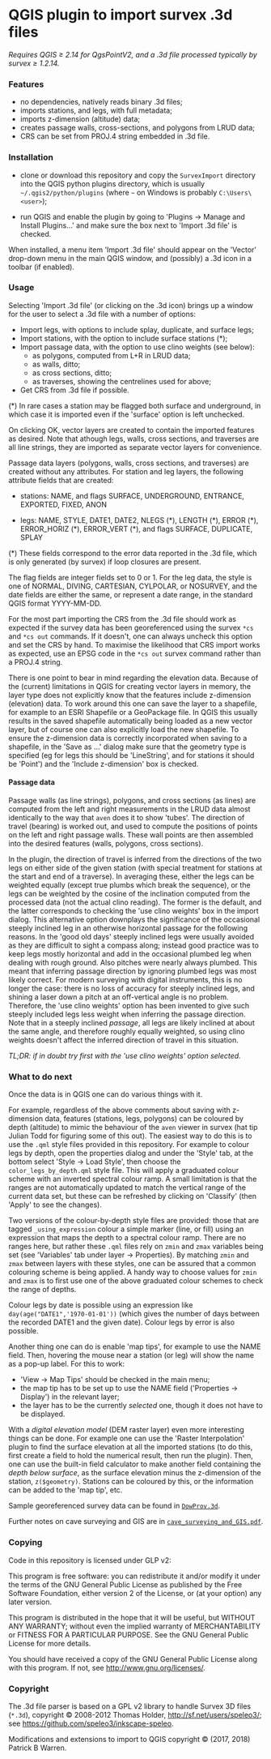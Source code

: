 # QGIS plugin to import survex .3d files 

_Requires QGIS &ge; 2.14 for QgsPointV2, and a .3d file processed
typically by survex &ge; 1.2.14._

### Features

* no dependencies, natively reads binary .3d files;
* imports stations, and legs, with full metadata;
* imports z-dimension (altitude) data;
* creates passage walls, cross-sections, and polygons from LRUD data;
* CRS can be set from PROJ.4 string embedded in .3d file.

### Installation

* clone or download this repository and copy the `SurvexImport`
directory into the QGIS python plugins directory, which is usually
`~/.qgis2/python/plugins` (where `~` on Windows is probably
`C:\Users\<user>`);

* run QGIS and enable the plugin by going to 'Plugins &rarr; Manage and
  Install Plugins...' and make sure the box next to 'Import .3d file'
  is checked.

When installed, a menu item 'Import .3d file' should appear on the
'Vector' drop-down menu in the main QGIS window, and (possibly) a
.3d icon in a toolbar (if enabled).

### Usage

Selecting 'Import .3d file' (or clicking on the .3d icon) brings up a
window for the user to select a .3d file with a number of options:

* Import legs, with options to include splay, duplicate, and surface legs;
* Import stations, with the option to include surface stations (\*);
* Import passage data, with the option to use clino weights (see below):
    - as polygons, computed from L+R in LRUD data;
    - as walls, ditto;
    - as cross sections, ditto;
    - as traverses, showing the centrelines used for above;
* Get CRS from .3d file if possible.
  
(\*) In rare cases a station may be flagged both surface and underground,
in which case it is imported even if the 'surface' option is left
unchecked.

On clicking OK, vector layers are created to contain the imported
features as desired.  Note that athough legs, walls, cross sections,
and traverses are all line strings, they are imported as separate
vector layers for convenience.

Passage data layers (polygons, walls, cross sections, and traverses)
are created without any attributes.  For station and leg layers, the
following attribute fields that are created:

* stations: NAME, and flags SURFACE, UNDERGROUND, ENTRANCE, EXPORTED,
  FIXED, ANON

* legs: NAME, STYLE, DATE1, DATE2, NLEGS (\*), LENGTH (\*), ERROR (\*),
  ERROR_HORIZ (\*), ERROR_VERT (\*), and flags SURFACE, DUPLICATE, SPLAY

(\*) These fields correspond to the error data reported in the .3d
file, which is only generated (by survex) if loop closures are present.

The flag fields are integer fields set to 0 or 1.  For the leg data,
the style is one of NORMAL, DIVING, CARTESIAN, CYLPOLAR, or NOSURVEY,
and the date fields are either the same, or represent a date range, in
the standard QGIS format YYYY-MM-DD.

For the most part importing the CRS from the .3d file should work as
expected if the survey data has been georeferenced using the survex
`*cs` and `*cs out` commands.  If it doesn't, one can always uncheck
this option and set the CRS by hand.  To maximise the likelihood that
CRS import works as expected, use an EPSG code in the `*cs out` survex
command rather than a PROJ.4 string.

There is one point to bear in mind regarding the elevation data.
Because of the (current) limitations in QGIS for creating vector
layers in memory, the layer type does not explicitly know that the
features include z-dimension (elevation) data.  To work around this
one can save the layer to a shapefile, for example to an ESRI
Shapefile or a GeoPackage file.  In QGIS this usually results in the
saved shapefile automatically being loaded as a new vector layer, but
of course one can also explicitly load the new shapefile.  To ensure
the z-dimension data is correctly incorporated when saving to a
shapefile, in the 'Save as ...'  dialog make sure that the geometry
type is specified (eg for legs this should be 'LineString', and for
stations it should be 'Point') and the 'Include z-dimension' box is
checked.

#### Passage data

Passage walls (as line strings), polygons, and cross sections (as
lines) are computed from the left and right measurements in the LRUD
data almost identically to the way that `aven` does it to show
'tubes'.  The direction of travel (bearing) is worked out, and used to
compute the positions of points on the left and right passage walls.
These wall points are then assembled into the desired features (walls,
polygons, cross sections).

In the plugin, the direction of travel is inferred from the directions
of the two legs on either side of the given station (with special
treatment for stations at the start and end of a traverse).  In
averaging these, either the legs can be weighted equally (except true
plumbs which break the sequence), or the legs can be weighted by the
cosine of the inclination computed from the processed data (not the
actual clino reading).  The former is the default, and the latter
corresponds to checking the 'use clino weights' box in the import
dialog.  This alternative option downplays the significance of the
occasional steeply inclined leg in an otherwise horizontal passage for
the following reasons.  In the 'good old days' steeply inclined legs
were usually avoided as they are difficult to sight a compass along;
instead good practice was to keep legs mostly horizontal and add in
the occasional plumbed leg when dealing with rough ground.  Also
pitches were nearly always plumbed.  This meant that inferring passage
direction by ignoring plumbed legs was most likely correct.  For
modern surveying with digital instruments, this is no longer
the case: there is no loss of accuracy for steeply inclined legs, and
shining a laser down a pitch at an off-vertical angle is no problem.
Therefore, the 'use clino weights' option has been invented to give
such steeply included legs less weight when inferring the passage
direction.  Note that in a steeply inclined _passage_, all legs are
likely inclined at about the same angle, and therefore roughly equally
weighted, so using clino weights doesn't affect the inferred
direction of travel in this situation.

_TL;DR: if in doubt try first with the 'use clino weights' option selected._

### What to do next

Once the data is in QGIS one can do various things with it.

For example, regardless of the above comments about saving with
z-dimension data, features (stations, legs, polygons) can be coloured
by depth (altitude) to mimic the behaviour of the `aven` viewer in
survex (hat tip Julian Todd for figuring some of this out).  The
easiest way to do this is to use the `.qml` style files provided in
this repository.  For example to colour legs by depth, open the
properties dialog and under the 'Style' tab, at the bottom select
'Style &rarr; Load Style', then choose the `color_legs_by_depth.qml`
style file.  This will apply a graduated colour scheme with an
inverted spectral colour ramp.  A small limitation is that the ranges
are not automatically updated to match the vertical range of the
current data set, but these can be refreshed by clicking on 'Classify'
(then 'Apply' to see the changes).

Two versions of the colour-by-depth style files are provided: those
that are tagged `_using_expression` colour a simple marker (line, or
fill) using an expression that maps the depth to a spectral colour
ramp.  There are no ranges here, but rather these `.qml` files rely on
`zmin` and `zmax` variables being set (see 'Variables' tab under layer
&rarr; Properties).  By matching `zmin` and `zmax` between layers with
these styles, one can be assured that a common colouring scheme is
being applied.  A handy way to choose values for `zmin` and `zmax` is
to first use one of the above graduated colour schemes to check the
range of depths.

Colour legs by date is possible using an expression like
`day(age("DATE1",'1970-01-01'))` (which gives the number of days
between the recorded DATE1 and the given date).  Colour legs by error
is also possible.

Another thing one can do is enable 'map tips', for example to use the
NAME field.  Then, hovering the mouse near a station (or leg) will
show the name as a pop-up label.  For this to work:

* 'View &rarr; Map Tips' should be checked in the main menu;
* the map tip has to be set up to use the NAME field ('Properties &rarr; Display') in the relevant layer;
* the layer has to be the currently _selected_ one, though it does not have to be displayed.

With a _digital elevation model_ (DEM raster layer) even more
interesting things can be done.  For example one can use the 'Raster
Interpolation' plugin to find the surface elevation at all the
imported stations (to do this, first create a field to hold the
numerical result, then run the plugin).  Then, one can use the
built-in field calculator to make another field containing the _depth
below surface_, as the surface elevation minus the z-dimension of the
station, `z($geometry)`.  Stations can be coloured by this, or the
information can be added to the 'map tip', etc.

Sample georeferenced survey data can be found in
[`DowProv.3d`](DowProv/DowProv.3d).

Further notes on cave surveying and GIS are in 
[`cave_surveying_and_GIS.pdf`](cave_surveying_and_GIS.pdf).

### Copying

Code in this repository is licensed under GLP v2:

This program is free software: you can redistribute it and/or modify
it under the terms of the GNU General Public License as published by
the Free Software Foundation, either version 2 of the License, or
(at your option) any later version.

This program is distributed in the hope that it will be useful, but
WITHOUT ANY WARRANTY; without even the implied warranty of
MERCHANTABILITY or FITNESS FOR A PARTICULAR PURPOSE.  See the GNU
General Public License for more details.

You should have received a copy of the GNU General Public License
along with this program.  If not, see
<http://www.gnu.org/licenses/>.

### Copyright

The .3d file parser is based on a GPL v2 library to handle Survex 3D files (`*.3d`),
copyright &copy; 2008-2012 Thomas Holder, http://sf.net/users/speleo3/; 
see https://github.com/speleo3/inkscape-speleo.

Modifications and extensions to import to QGIS copyright &copy; (2017, 2018) Patrick B Warren.


